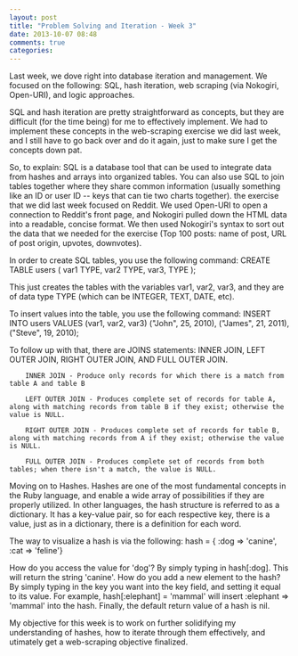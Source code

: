 ```yaml
---
layout: post
title: "Problem Solving and Iteration - Week 3"
date: 2013-10-07 08:48
comments: true
categories: 
---
```


Last week, we dove right into database iteration and management.  We focused on the following: SQL, hash iteration, web scraping (via Nokogiri, Open-URI), and logic approaches.  

SQL and hash iteration are pretty straightforward as concepts, but they are difficult (for the time being) for me to effectively implement.  We had to implement these concepts in the web-scraping exercise we did last week, and I still have to go back over and do it again, just to make sure I get the concepts down pat.  

So, to explain: SQL is a database tool that can be used to integrate data from hashes and arrays into organized tables.  You can also use SQL to join tables together where they share common information (usually something like an ID or user ID -- keys that can tie two charts together).  the exercise that we did last week focused on Reddit.  We used Open-URI to open a connection to Reddit's front page, and Nokogiri pulled down the HTML data into a readable, concise format.  We then used Nokogiri's syntax to sort out the data that we needed for the exercise (Top 100 posts: name of post, URL of post origin, upvotes, downvotes).

In order to create SQL tables, you use the following command:
				CREATE TABLE users 
						(
						var1 TYPE,
						var2 TYPE,
						var3, TYPE
						); 

This just creates the tables with the variables var1, var2, var3, and they are of data type TYPE (which can be INTEGER, TEXT, DATE, etc).  

To insert values into the table, you use the following command:
				INSERT INTO users VALUES (var1, var2, var3)
						("John", 25, 2010),
						("James", 21, 2011),
						("Steve", 19, 2010);

To follow up with that, there are JOINS statements: INNER JOIN, LEFT OUTER JOIN, RIGHT OUTER JOIN, AND FULL OUTER JOIN.  
		
		INNER JOIN - Produce only records for which there is a match from table A and table B

		LEFT OUTER JOIN - Produces complete set of records for table A, along with matching records from table B if they exist; otherwise the value is NULL.

		RIGHT OUTER JOIN - Produces complete set of records for table B, along with matching records from A if they exist; otherwise the value is NULL.

		FULL OUTER JOIN - Produces complete set of records from both tables; when there isn't a match, the value is NULL.

Moving on to Hashes.  Hashes are one of the most fundamental concepts in the Ruby language, and enable a wide array of possibilities if they are properly utilized.  In other languages, the hash structure is referred to as a dictionary.  It has a key-value pair, so for each respective key, there is a value, just as in a dictionary, there is a definition for each word.  

The way to visualize a hash is via the following:
					hash = { :dog => 'canine', :cat => 'feline'}

How do you access the value for 'dog'?  By simply typing in hash[:dog].  This will return the string 'canine'.  How do you add a new element to the hash?  By simply typing in the key you want into the key field, and setting it equal to its value.  For example, hash[:elephant] = 'mammal' will insert :elephant => 'mammal' into the hash.  Finally, the default return value of a hash is nil.

My objective for this week is to work on further solidifying my understanding of hashes, how to iterate through them effectively, and utimately get a web-scraping objective finalized.  

